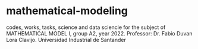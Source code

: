 # mathematical-modeling
codes, works, tasks, science and data sciencie for the subject of MATHEMATICAL MODEL I, group A2, year 2022. 
Professor: Dr. Fabio Duvan Lora Clavijo.
Universidad Industrial de Santander
